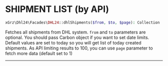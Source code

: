 # SHIPMENT LIST (by API)

```php
xGrz\Dhl24\Facades\DHL24::dhlShipments($from, $to, $page): Collection
```
Fetches all shipments from DHL system.
`from` and `to` parameters are optional. You should pass Carbon object if you want to set date limits. Default values are set to today so you will get list of today created shipments.
As API limiting results to 100, you can use `page` parameter to fetch more data (default set to 1)
___
